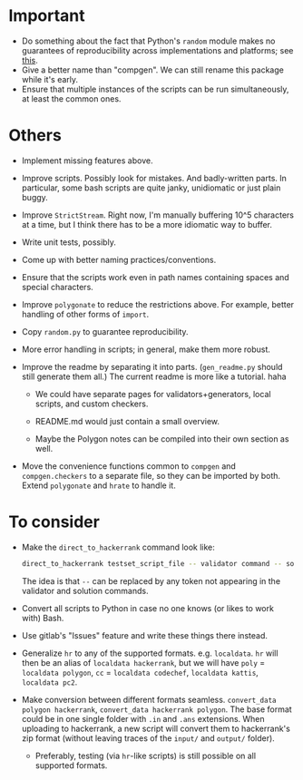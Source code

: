 # Important  

- Do something about the fact that Python's `random` module makes no guarantees of reproducibility across implementations and platforms; see [this](https://stackoverflow.com/questions/8786084/reproducibility-of-python-pseudo-random-numbers-across-systems-and-versions).
- Give a better name than "compgen". We can still rename this package while it's early.    
- Ensure that multiple instances of the scripts can be run simultaneously, at least the common ones.

# Others  

- Implement missing features above. 

- Improve scripts. Possibly look for mistakes. And badly-written parts. In particular, some bash scripts are quite janky, unidiomatic or just plain buggy.

- Improve `StrictStream`. Right now, I'm manually buffering 10^5 characters at a time, but I think there has to be a more idiomatic way to buffer.  

- Write unit tests, possibly.  

- Come up with better naming practices/conventions.

- Ensure that the scripts work even in path names containing spaces and special characters. 

- Improve `polygonate` to reduce the restrictions above. For example, better handling of other forms of `import`.

- Copy `random.py` to guarantee reproducibility. 

- More error handling in scripts; in general, make them more robust.

- Improve the readme by separating it into parts. (`gen_readme.py` should still generate them all.) The current readme is more like a tutorial. haha
    
    - We could have separate pages for validators+generators, local scripts, and custom checkers.

    - README.md would just contain a small overview.

    - Maybe the Polygon notes can be compiled into their own section as well.

- Move the convenience functions common to `compgen` and `compgen.checkers` to a separate file, so they can be imported by both. Extend `polygonate` and `hrate` to handle it.

# To consider  

- Make the `direct_to_hackerrank` command look like:

    ```bash
    direct_to_hackerrank testset_script_file -- validator command -- solution command -- subtasks
    ```

    The idea is that `--` can be replaced by any token not appearing in the validator and solution commands. 

- Convert all scripts to Python in case no one knows (or likes to work with) Bash.

- Use gitlab's "Issues" feature and write these things there instead.  

- Generalize `hr` to any of the supported formats. e.g. `localdata`. `hr` will then be an alias of `localdata hackerrank`, but we will have `poly` = `localdata polygon`, `cc` = `localdata codechef`, `localdata kattis`, `localdata pc2`.  

- Make conversion between different formats seamless. `convert_data polygon hackerrank`, `convert_data hackerrank polygon`. The base format could be in one single folder with `.in` and `.ans` extensions. When uploading to hackerrank, a new script will convert them to hackerrank's zip format (without leaving traces of the `input/` and `output/` folder).

    - Preferably, testing (via `hr`-like scripts) is still possible on all supported formats.


